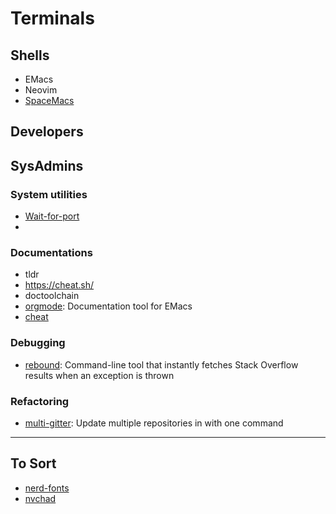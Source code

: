 # Terminals


## Shells

* EMacs
* Neovim
* [SpaceMacs](https://www.spacemacs.org/#)

## Developers

## SysAdmins

### System utilities

- [Wait-for-port](https://github.com/bitnami/wait-for-port)
-

### Documentations

* tldr
* <https://cheat.sh/>
* doctoolchain
* [orgmode](https://orgmode.org/index.html): Documentation tool for EMacs
* [cheat]()

### Debugging

* [rebound](https://github.com/shobrook/rebound): Command-line tool that instantly fetches Stack Overflow results when an exception is thrown


### Refactoring

* [multi-gitter](https://github.com/lindell/multi-gitter): Update multiple repositories in with one command


------------------------------------------------------------------------------------------------------------------

## To Sort

* [nerd-fonts](https://github.com/ryanoasis/nerd-fonts)
* [nvchad](https://nvchad.com/)




